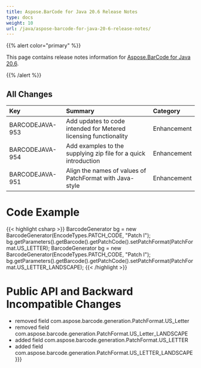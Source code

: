 ```yaml
---
title: Aspose.BarCode for Java 20.6 Release Notes
type: docs
weight: 10
url: /java/aspose-barcode-for-java-20-6-release-notes/
---
```


{{% alert color="primary" %}} 

This page contains release notes information for [Aspose.BarCode for Java 20.6](https://downloads.aspose.com/barcode/java/new-releases/aspose.barcode-for-java-20.6/).

{{% /alert %}} 
## **All Changes**

|**Key**|**Summary**|**Category**|
| :- | :- | :- |
|BARCODEJAVA-953|Add updates to code intended for Metered licensing functionality|Enhancement|
|BARCODEJAVA-954|Add examples to the supplying zip file for a quick introduction|Enhancement|
|BARCODEJAVA-951|Align the names of values of PatchFormat with Java-style|Enhancement|

# **Code Example**
{{< highlight csharp >}}
BarcodeGenerator bg = new BarcodeGenerator(EncodeTypes.PATCH_CODE, "Patch I");
bg.getParameters().getBarcode().getPatchCode().setPatchFormat(PatchFormat.US_LETTER);
BarcodeGenerator bg = new BarcodeGenerator(EncodeTypes.PATCH_CODE, "Patch I");
bg.getParameters().getBarcode().getPatchCode().setPatchFormat(PatchFormat.US_LETTER_LANDSCAPE);
{{< /highlight >}}

# **Public API and Backward Incompatible Changes**
- removed field com.aspose.barcode.generation.PatchFormat.US_Letter
- removed field com.aspose.barcode.generation.PatchFormat.US_Letter_LANDSCAPE
- added field com.aspose.barcode.generation.PatchFormat.US_LETTER
- added field com.aspose.barcode.generation.PatchFormat.US_LETTER_LANDSCAPE}}}
